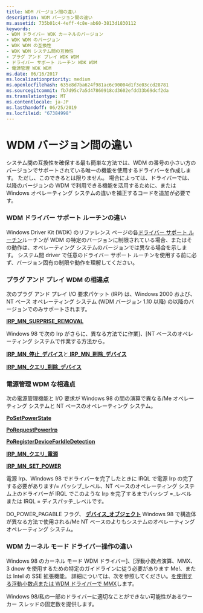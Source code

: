 ```yaml
---
title: WDM バージョン間の違い
description: WDM バージョン間の違い
ms.assetid: 735b01c4-4eff-4c8e-ab60-3813d1830112
keywords:
- WDM ドライバー WDK カーネルのバージョン
- WDK WDM のバージョン
- WDK WDM の互換性
- WDK WDM システム間の互換性
- プラグ アンド プレイ WDK WDM
- ドライバー サポート ルーチン WDK WDM
- 電源管理 WDK WDM
ms.date: 06/16/2017
ms.localizationpriority: medium
ms.openlocfilehash: 635e8d7ba624f981ac6c90004d1f3e03ccd28781
ms.sourcegitcommit: fb7d95c7a5d47860918cd3602efdd33b69dcf2da
ms.translationtype: MT
ms.contentlocale: ja-JP
ms.lasthandoff: 06/25/2019
ms.locfileid: "67384998"
---
```

# <a name="differences-in-wdm-versions"></a>WDM バージョン間の違い





システム間の互換性を確保する最も簡単な方法では、WDM の番号の小さい方のバージョンでサポートされている唯一の機能を使用するドライバーを作成します。 ただし、このできるとは限りません。 場合によっては、ドライバーでは、以降のバージョンの WDM で利用できる機能を活用するために、または Windows オペレーティング システムの違いを補正するコードを追加が必要です。

### <a name="wdm-differences-in-driver-support-routines"></a>WDM ドライバー サポート ルーチンの違い

Windows Driver Kit (WDK) のリファレンス ページの各[ドライバー サポート ルーチン](https://docs.microsoft.com/windows-hardware/drivers/ddi/content/index)ルーチンが WDM の特定のバージョンに制限されている場合、またはその動作は、オペレーティング システムのバージョンでは異なる場合を示します。 システム間 driver で任意のドライバー サポート ルーチンを使用する前に必ず、バージョン固有の制限や動作を理解してください。

### <a name="wdm-differences-in-plug-and-play"></a>プラグ アンド プレイ WDM の相違点

次のプラグ アンド プレイ I/O 要求パケット (IRP) は、Windows 2000 および、NT ベース オペレーティング システム (WDM バージョン 1.10 以降) の以降のバージョンでのみサポートされます。

[**IRP\_MN\_SURPRISE\_REMOVAL**](https://docs.microsoft.com/windows-hardware/drivers/kernel/irp-mn-surprise-removal)

Windows 98 で次の Irp がさらに、異なる方法でに作業]、[NT ベースのオペレーティング システムで作業する方法から。

[**IRP\_MN\_停止\_デバイス**](https://docs.microsoft.com/windows-hardware/drivers/kernel/irp-mn-stop-device)と[ **IRP\_MN\_削除\_デバイス**](https://docs.microsoft.com/windows-hardware/drivers/kernel/irp-mn-remove-device)

[**IRP\_MN\_クエリ\_削除\_デバイス**](https://docs.microsoft.com/windows-hardware/drivers/kernel/irp-mn-query-remove-device)

### <a name="wdm-differences-in-power-management"></a>電源管理 WDM な相違点

次の電源管理機能と I/O 要求が Windows 98 の間の演算で異なる/Me オペレーティング システムと NT ベースのオペレーティング システム。

[**PoSetPowerState**](https://docs.microsoft.com/windows-hardware/drivers/ddi/content/ntifs/nf-ntifs-posetpowerstate)

[**PoRequestPowerIrp**](https://docs.microsoft.com/windows-hardware/drivers/ddi/content/wdm/nf-wdm-porequestpowerirp)

[**PoRegisterDeviceForIdleDetection**](https://docs.microsoft.com/windows-hardware/drivers/ddi/content/ntifs/nf-ntifs-poregisterdeviceforidledetection)

[**IRP\_MN\_クエリ\_電源**](https://docs.microsoft.com/windows-hardware/drivers/kernel/irp-mn-query-power)

[**IRP\_MN\_SET\_POWER**](https://docs.microsoft.com/windows-hardware/drivers/kernel/irp-mn-set-power)

電源 Irp、Windows 98 でドライバーを完了したときに IRQL で電源 Irp の完了する必要があります/= パッシブ\_レベル、NT ベースのオペレーティング システム上のドライバーが IRQL でこのような Irp を完了するまでパッシブ =\_レベルまたは IRQL = ディスパッチ\_レベルです。

DO\_POWER\_PAGABLE フラグ、 [**デバイス\_オブジェクト**](https://docs.microsoft.com/windows-hardware/drivers/ddi/content/wdm/ns-wdm-_device_object) Windows 98 で構造体が異なる方法で使用される/Me NT ベースのよりもシステムのオペレーティングオペレーティング システム。

### <a name="wdm-differences-in-kernel-mode-driver-operation"></a>WDM カーネル モード ドライバー操作の違い

Windows 98 のカーネル モード WDM ドライバー]、[浮動小数点演算、MMX、3 dnow を使用するための特定のガイドラインに従う必要があります Me!、または Intel の SSE 拡張機能。 詳細については、次を参照してください。[を使用する浮動小数点または WDM ドライバーで MMX](using-floating-point-or-mmx-in-a-wdm-driver.md)します。

Windows 98/私の一部のドライバーに適切なことができない可能性があるワーカー スレッドの固定数を提供します。

 

 




